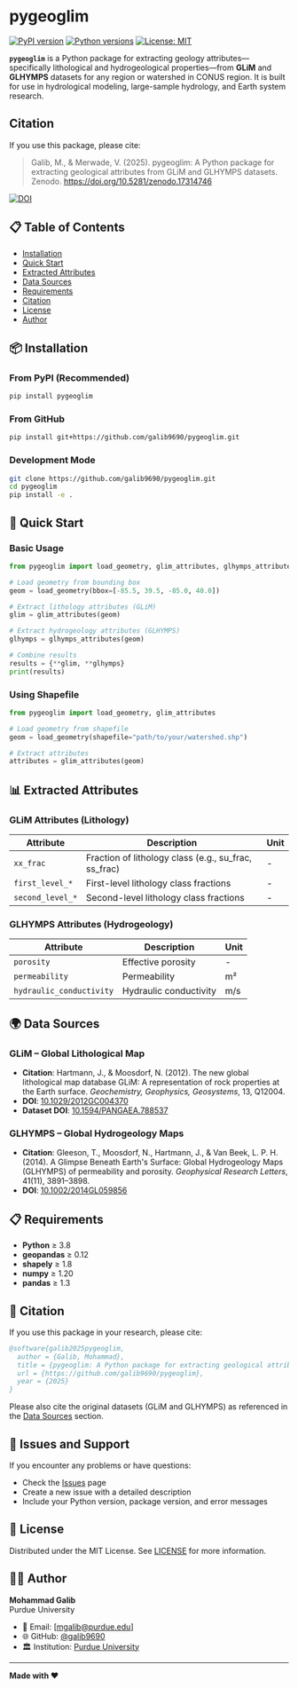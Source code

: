 # pygeoglim
[![PyPI version](https://badge.fury.io/py/pygeoglim.svg)](https://badge.fury.io/py/pygeoglim)
[![Python versions](https://img.shields.io/pypi/pyversions/pygeoglim.svg)](https://pypi.org/project/pygeoglim/)
[![License: MIT](https://img.shields.io/badge/License-MIT-yellow.svg)](https://opensource.org/licenses/MIT)

**`pygeoglim`** is a Python package for extracting geology attributes—specifically lithological and hydrogeological properties—from **GLiM** and **GLHYMPS** datasets for any region or watershed in CONUS region. It is built for use in hydrological modeling, large-sample hydrology, and Earth system research.

## Citation

If you use this package, please cite:

> Galib, M., & Merwade, V. (2025). pygeoglim: A Python package for extracting geological attributes from GLiM and GLHYMPS datasets. Zenodo. https://doi.org/10.5281/zenodo.17314746

[![DOI](https://zenodo.org/badge/DOI/10.5281/zenodo.17314746.svg)](https://doi.org/10.5281/zenodo.17314746)

## 📋 Table of Contents
- [Installation](#-installation)
- [Quick Start](#-quick-start)
- [Extracted Attributes](#-extracted-attributes)
- [Data Sources](#-data-sources)
- [Requirements](#-requirements)
- [Citation](#-citation)
- [License](#-license)
- [Author](#-author)

## 📦 Installation

### From PyPI (Recommended)
```bash
pip install pygeoglim
```

### From GitHub
```bash
pip install git+https://github.com/galib9690/pygeoglim.git
```

### Development Mode
```bash
git clone https://github.com/galib9690/pygeoglim.git
cd pygeoglim
pip install -e .
```

## 🚀 Quick Start

### Basic Usage
```python
from pygeoglim import load_geometry, glim_attributes, glhymps_attributes

# Load geometry from bounding box
geom = load_geometry(bbox=[-85.5, 39.5, -85.0, 40.0])

# Extract lithology attributes (GLiM)
glim = glim_attributes(geom)

# Extract hydrogeology attributes (GLHYMPS)
glhymps = glhymps_attributes(geom)

# Combine results
results = {**glim, **glhymps}
print(results)
```

### Using Shapefile
```python
from pygeoglim import load_geometry, glim_attributes

# Load geometry from shapefile
geom = load_geometry(shapefile="path/to/your/watershed.shp")

# Extract attributes
attributes = glim_attributes(geom)
```

## 📊 Extracted Attributes

### GLiM Attributes (Lithology)
| **Attribute** | **Description** | **Unit** |
|---------------|-----------------|----------|
| `xx_frac` | Fraction of lithology class (e.g., su_frac, ss_frac) | - |
| `first_level_*` | First-level lithology class fractions | - |
| `second_level_*` | Second-level lithology class fractions | - |

### GLHYMPS Attributes (Hydrogeology)
| **Attribute** | **Description** | **Unit** |
|---------------|-----------------|----------|
| `porosity` | Effective porosity | - |
| `permeability` | Permeability | m² |
| `hydraulic_conductivity` | Hydraulic conductivity | m/s |

## 🌍 Data Sources

### GLiM – Global Lithological Map
- **Citation**: Hartmann, J., & Moosdorf, N. (2012). The new global lithological map database GLiM: A representation of rock properties at the Earth surface. *Geochemistry, Geophysics, Geosystems*, 13, Q12004.
- **DOI**: [10.1029/2012GC004370](https://doi.org/10.1029/2012GC004370)
- **Dataset DOI**: [10.1594/PANGAEA.788537](https://doi.org/10.1594/PANGAEA.788537)

### GLHYMPS – Global Hydrogeology Maps
- **Citation**: Gleeson, T., Moosdorf, N., Hartmann, J., & Van Beek, L. P. H. (2014). A Glimpse Beneath Earth's Surface: Global Hydrogeology Maps (GLHYMPS) of permeability and porosity. *Geophysical Research Letters*, 41(11), 3891–3898.
- **DOI**: [10.1002/2014GL059856](https://doi.org/10.1002/2014GL059856)

## 📋 Requirements
- **Python** ≥ 3.8
- **geopandas** ≥ 0.12
- **shapely** ≥ 1.8
- **numpy** ≥ 1.20
- **pandas** ≥ 1.3

## 📖 Citation

If you use this package in your research, please cite:

```bibtex
@software{galib2025pygeoglim,
  author = {Galib, Mohammad},
  title = {pygeoglim: A Python package for extracting geological attributes from GLiM and GLHYMPS datasets},
  url = {https://github.com/galib9690/pygeoglim},
  year = {2025}
}
```

Please also cite the original datasets (GLiM and GLHYMPS) as referenced in the [Data Sources](#-data-sources) section.

## 🐛 Issues and Support

If you encounter any problems or have questions:
- Check the [Issues](https://github.com/galib9690/pygeoglim/issues) page
- Create a new issue with a detailed description
- Include your Python version, package version, and error messages

## 🤝 License

Distributed under the MIT License. See [LICENSE](LICENSE) for more information.

## 👨‍💻 Author

**Mohammad Galib**  
Purdue University  
- 📧 Email: [mgalib@purdue.edu]
- 🌐 GitHub: [@galib9690](https://github.com/galib9690)
- 🏛️ Institution: [Purdue University](https://www.purdue.edu/)

---

**Made with ❤️**
